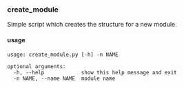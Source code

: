 ### create_module
Simple script which creates the structure for a new module.
#### usage
```shell script
usage: create_module.py [-h] -n NAME

optional arguments:
  -h, --help            show this help message and exit
  -n NAME, --name NAME  module name
```